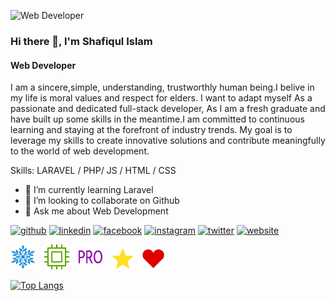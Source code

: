 ![Web Developer](https://media.licdn.com/dms/image/v2/D5616AQGusz_5yPcF6Q/profile-displaybackgroundimage-shrink_350_1400/profile-displaybackgroundimage-shrink_350_1400/0/1725998071004?e=1731542400&v=beta&t=SanCGmI2xT_RBqk0T7PjYClwm30iV2JXKuRsSW1Dbrg)
### Hi there 👋, I'm Shafiqul Islam
#### Web Developer

I am a sincere,simple, understanding, trustworthly human being.I belive in my life is moral values and respect for elders.
I want to adapt myself As a passionate and dedicated full-stack developer, As I am a fresh graduate and have built up some skills in the meantime.I am committed to continuous learning and staying at the forefront of industry trends. My goal is to leverage my skills to create innovative solutions and contribute meaningfully to the world of web development.

Skills: LARAVEL / PHP/ JS / HTML / CSS

- 🌱 I’m currently learning Laravel 
- 👯 I’m looking to collaborate on Github 
- 💬 Ask me about Web Development 


[<img src='https://cdn.jsdelivr.net/npm/simple-icons@3.0.1/icons/github.svg' alt='github' height='40'>](https://github.com/shafiq-2000 )  [<img src='https://cdn.jsdelivr.net/npm/simple-icons@3.0.1/icons/linkedin.svg' alt='linkedin' height='40'>](https://www.linkedin.com/in/shafiqul-islam-419a87254//)  [<img src='https://cdn.jsdelivr.net/npm/simple-icons@3.0.1/icons/facebook.svg' alt='facebook' height='40'>](https://www.facebook.com/shafiqulislam.islam.16906)  [<img src='https://cdn.jsdelivr.net/npm/simple-icons@3.0.1/icons/instagram.svg' alt='instagram' height='40'>](https://www.instagram.com/md_shafiqul_islam_2000//)  [<img src='https://cdn.jsdelivr.net/npm/simple-icons@3.0.1/icons/twitter.svg' alt='twitter' height='40'>](https://twitter.com/Shafiqul53471)  [<img src='https://cdn.jsdelivr.net/npm/simple-icons@3.0.1/icons/icloud.svg' alt='website' height='40'>](https://shafiq-2000.github.io/shafiq-portfolio/)  

<a href='https://archiveprogram.github.com/'><img src='https://raw.githubusercontent.com/acervenky/animated-github-badges/master/assets/acbadge.gif' width='40' height='40'></a> <a href='https://docs.github.com/en/developers'><img src='https://raw.githubusercontent.com/acervenky/animated-github-badges/master/assets/devbadge.gif' width='40' height='40'></a> <a href='https://github.com/pricing'><img src='https://raw.githubusercontent.com/acervenky/animated-github-badges/master/assets/pro.gif' width='40' height='40'></a> <a href='https://stars.github.com/'><img src='https://raw.githubusercontent.com/acervenky/animated-github-badges/master/assets/starbadge.gif' width='35' height='35'></a> <a href='https://docs.github.com/en/github/supporting-the-open-source-community-with-github-sponsors'><img src='https://raw.githubusercontent.com/acervenky/animated-github-badges/master/assets/sponsorbadge.gif' width='35' height='35'></a> 

[![Top Langs](https://github-readme-stats.vercel.app/api/top-langs/?username=shafiq-2000 )](https://github.com/anuraghazra/github-readme-stats)

